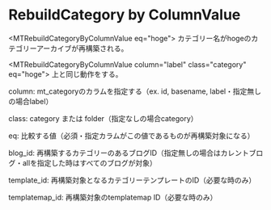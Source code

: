 RebuildCategory by ColumnValue
==========================================

&lt;MTRebuildCategoryByColumnValue eq="hoge"&gt;
カテゴリー名がhogeのカテゴリーアーカイブが再構築される。

&lt;MTRebuildCategoryByColumnValue column="label" class="category" eq="hoge"&gt;
上と同じ動作をする。

column: mt_categoryのカラムを指定する（ex. id, basename, label・指定無しの場合label）

class: category または folder（指定なしの場合category）

eq: 比較する値（必須・指定カラムがこの値であるものが再構築対象になる）

blog_id: 再構築するカテゴリーのあるブログID（指定無しの場合はカレントブログ・allを指定した時はすべてのブログが対象）

template_id: 再構築対象となるカテゴリーテンプレートのID（必要な時のみ）

templatemap_id: 再構築対象のtemplatemap ID（必要な時のみ）
